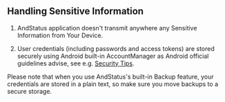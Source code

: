 ## Handling Sensitive Information

1. AndStatus application doesn't transmit anywhere any Sensitive Information from Your Device.

2. User credentials (including passwords and access tokens) are stored securely using Android built-in AccountManager
as Android official guidelines advise, see e.g.
[Security Tips](https://developer.android.com/training/articles/security-tips.html).

Please note that when you use AndStatus's built-in Backup feature, your credentials are stored in a plain text, so make sure you move backups to a secure storage.